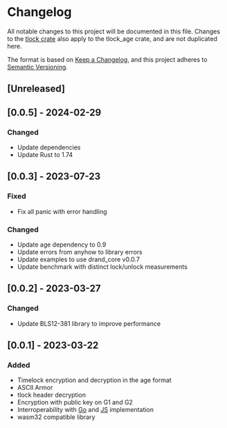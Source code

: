 # Changelog

All notable changes to this project will be documented in this file. Changes to the [tlock crate](../tlock/CHANGELOG.md) also apply to the tlock_age crate, and are not duplicated here.

The format is based on [Keep a Changelog](https://keepachangelog.com/en/1.0.0/), and this project adheres to [Semantic Versioning](https://semver.org/spec/v2.0.0.html).

## [Unreleased]

## [0.0.5] - 2024-02-29

### Changed

- Update dependencies
- Update Rust to 1.74

## [0.0.3] - 2023-07-23

### Fixed

- Fix all panic with error handling

### Changed

- Update age dependency to 0.9
- Update errors from anyhow to library errors
- Update examples to use drand_core v0.0.7
- Update benchmark with distinct lock/unlock measurements

## [0.0.2] - 2023-03-27

### Changed

- Update BLS12-381 library to improve performance

## [0.0.1] - 2023-03-22

### Added

- Timelock encryption and decryption in the age format
- ASCII Armor
- tlock header decryption
- Encryption with public key on G1 and G2
- Interroperability with [Go](https://github.com/drand/tlock) and [JS](https://github.com/drand/tlock-js) implementation
- wasm32 compatible library
